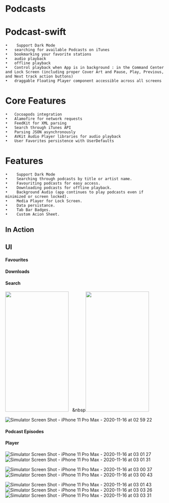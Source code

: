 # Podcasts




# Podcast-swift
	•	 Support Dark Mode
	•	searching for available Podcasts on iTunes
	•	bookmarking your favorite stations
	•	audio playback
	•	offline playback
	•	Control playback when App is in background : in the Command Center and Lock Screen (including proper Cover Art and Pause, Play, Previous, and Next track action buttons)
	•	draggable Floating Player component accessible across all screens

# Core Features
	•	Cocoapods integration
	•	Alamofire for network requests
	•	FeedKit for XML parsing
	•	Search through iTunes API
	•	Parsing JSON asynchronously
	•	AVKit Audio Player libraries for audio playback
	•	User Favorites persistence with UserDefaults


# Features
	•	 Support Dark Mode
	•	 Searching through podcasts by title or artist name.
	•	 Favouriting podcasts for easy access.
	•	 Downloading podcasts for offline playback.
	•	 Background Audio (app continues to play podcasts even if minimized or screen locked).
	•	 Media Player for Lock Screen.
	•	 Data persistance.
	•	 Tab Bar Badges.
	•	 Custom Acion Sheet.


## In Action
## UI
#### Favourites
#### Downloads
#### Search
<kbd><img src="https://user-images.githubusercontent.com/41602889/99452186-e5c29800-292b-11eb-9dfa-ac5818f1fb21.png" width="200" height="380"></kbd>&nbsp;&nbsp;&nbsp;&nbsp<kbd><img src="https://user-images.githubusercontent.com/41602889/99452205-eeb36980-292b-11eb-8a14-e66cff790028.png" width="200" height="380"></kbd>


![Simulator Screen Shot - iPhone 11 Pro Max - 2020-11-16 at 02 59 22](https://user-images.githubusercontent.com/41602889/99452205-eeb36980-292b-11eb-8a14-e66cff790028.png)
#### Podcast Episodes
#### Player
![Simulator Screen Shot - iPhone 11 Pro Max - 2020-11-16 at 03 01 27](https://user-images.githubusercontent.com/41602889/99452229-f5da7780-292b-11eb-974e-682bf2ea46d1.png)
![Simulator Screen Shot - iPhone 11 Pro Max - 2020-11-16 at 03 01 31](https://user-images.githubusercontent.com/41602889/99452230-f6730e00-292b-11eb-96e8-a5fe6440c16d.png)





![Simulator Screen Shot - iPhone 11 Pro Max - 2020-11-16 at 03 00 37](https://user-images.githubusercontent.com/41602889/99452211-f115c380-292b-11eb-98ff-7ec1900675ed.png)
![Simulator Screen Shot - iPhone 11 Pro Max - 2020-11-16 at 03 00 43](https://user-images.githubusercontent.com/41602889/99452218-f3781d80-292b-11eb-88da-965630527174.png)

![Simulator Screen Shot - iPhone 11 Pro Max - 2020-11-16 at 03 01 43](https://user-images.githubusercontent.com/41602889/99452234-f83cd180-292b-11eb-8a00-fad4c0a6c9ff.png)
![Simulator Screen Shot - iPhone 11 Pro Max - 2020-11-16 at 03 03 26](https://user-images.githubusercontent.com/41602889/99452241-fa069500-292b-11eb-85ec-c8dc5e309b46.png)
![Simulator Screen Shot - iPhone 11 Pro Max - 2020-11-16 at 03 03 31](https://user-images.githubusercontent.com/41602889/99452247-fc68ef00-292b-11eb-9c6f-3325b86a3e32.png)
